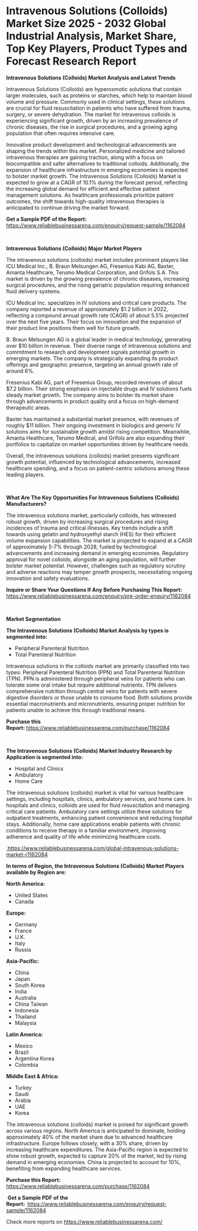 <p><h1>Intravenous Solutions (Colloids) Market Size 2025 - 2032 Global Industrial Analysis, Market Share, Top Key Players, Product Types and Forecast Research Report</h1></p><p><strong>Intravenous Solutions (Colloids) Market Analysis and Latest Trends</strong></p>
<p><p>Intravenous Solutions (Colloids) are hyperosmotic solutions that contain larger molecules, such as proteins or starches, which help to maintain blood volume and pressure. Commonly used in clinical settings, these solutions are crucial for fluid resuscitation in patients who have suffered from trauma, surgery, or severe dehydration. The market for intravenous colloids is experiencing significant growth, driven by an increasing prevalence of chronic diseases, the rise in surgical procedures, and a growing aging population that often requires intensive care.</p><p>Innovative product development and technological advancements are shaping the trends within this market. Personalized medicine and tailored intravenous therapies are gaining traction, along with a focus on biocompatible and safer alternatives to traditional colloids. Additionally, the expansion of healthcare infrastructure in emerging economies is expected to bolster market growth. The Intravenous Solutions (Colloids) Market is expected to grow at a CAGR of 10.1% during the forecast period, reflecting the increasing global demand for efficient and effective patient management solutions. As healthcare professionals prioritize patient outcomes, the shift towards high-quality intravenous therapies is anticipated to continue driving the market forward.</p></p>
<p><strong>Get a Sample PDF of the Report:&nbsp;</strong> <a href="https://www.reliablebusinessarena.com/enquiry/request-sample/1162084?utm_campaign=3509&utm_medium=2&utm_source=Github&utm_content=ia&utm_term=24032025&utm_id=intravenous-solutions-colloids">https://www.reliablebusinessarena.com/enquiry/request-sample/1162084</a></p>
<p>&nbsp;</p>
<p><strong>Intravenous Solutions (Colloids) Major Market Players</strong></p>
<p><p>The intravenous solutions (colloids) market includes prominent players like ICU Medical Inc., B. Braun Melsungen AG, Fresenius Kabi AG, Baxter, Amanta Healthcare, Terumo Medical Corporation, and Grifols S.A. This market is driven by the growing prevalence of chronic diseases, increasing surgical procedures, and the rising geriatric population requiring enhanced fluid delivery systems.</p><p>ICU Medical Inc. specializes in IV solutions and critical care products. The company reported a revenue of approximately $1.2 billion in 2022, reflecting a compound annual growth rate (CAGR) of about 5.5% projected over the next five years. Their focus on innovation and the expansion of their product line positions them well for future growth.</p><p>B. Braun Melsungen AG is a global leader in medical technology, generating over $10 billion in revenue. Their diverse range of intravenous solutions and commitment to research and development signals potential growth in emerging markets. The company is strategically expanding its product offerings and geographic presence, targeting an annual growth rate of around 6%.</p><p>Fresenius Kabi AG, part of Fresenius Group, recorded revenues of about $7.2 billion. Their strong emphasis on injectable drugs and IV solutions fuels steady market growth. The company aims to bolster its market share through advancements in product quality and a focus on high-demand therapeutic areas.</p><p>Baxter has maintained a substantial market presence, with revenues of roughly $11 billion. Their ongoing investment in biologics and generic IV solutions aims for sustainable growth amidst rising competition. Meanwhile, Amanta Healthcare, Terumo Medical, and Grifols are also expanding their portfolios to capitalize on market opportunities driven by healthcare needs.</p><p>Overall, the intravenous solutions (colloids) market presents significant growth potential, influenced by technological advancements, increased healthcare spending, and a focus on patient-centric solutions among these leading players.</p></p>
<p>&nbsp;</p>
<p><strong>What Are The Key Opportunities For Intravenous Solutions (Colloids) Manufacturers?</strong></p>
<p><p>The intravenous solutions market, particularly colloids, has witnessed robust growth, driven by increasing surgical procedures and rising incidences of trauma and critical illnesses. Key trends include a shift towards using gelatin and hydroxyethyl starch (HES) for their efficient volume expansion capabilities. The market is projected to expand at a CAGR of approximately 5-7% through 2028, fueled by technological advancements and increasing demand in emerging economies. Regulatory approval for novel colloids, alongside an aging population, will further bolster market potential. However, challenges such as regulatory scrutiny and adverse reactions may temper growth prospects, necessitating ongoing innovation and safety evaluations.</p></p>
<p><strong>Inquire or Share Your Questions If Any Before Purchasing This Report:</strong> <a href="https://www.reliablebusinessarena.com/enquiry/pre-order-enquiry/1162084?utm_campaign=3509&utm_medium=2&utm_source=Github&utm_content=ia&utm_term=24032025&utm_id=intravenous-solutions-colloids">https://www.reliablebusinessarena.com/enquiry/pre-order-enquiry/1162084</a></p>
<p>&nbsp;</p>
<p><strong>Market Segmentation</strong></p>
<p><strong>The Intravenous Solutions (Colloids) Market Analysis by types is segmented into:</strong></p>
<p><ul><li>Peripheral Parenteral Nutrition</li><li>Total Parenteral Nutrition</li></ul></p>
<p><p>Intravenous solutions in the colloids market are primarily classified into two types: Peripheral Parenteral Nutrition (PPN) and Total Parenteral Nutrition (TPN). PPN is administered through peripheral veins for patients who can tolerate some oral intake but require additional nutrients. TPN delivers comprehensive nutrition through central veins for patients with severe digestive disorders or those unable to consume food. Both solutions provide essential macronutrients and micronutrients, ensuring proper nutrition for patients unable to achieve this through traditional means.</p></p>
<p><strong>Purchase this Report:&nbsp;</strong><a href="https://www.reliablebusinessarena.com/purchase/1162084?utm_campaign=3509&utm_medium=2&utm_source=Github&utm_content=ia&utm_term=24032025&utm_id=intravenous-solutions-colloids">https://www.reliablebusinessarena.com/purchase/1162084</a></p>
<p>&nbsp;</p>
<p><strong>The Intravenous Solutions (Colloids) Market Industry Research by Application is segmented into:</strong></p>
<p><ul><li>Hospital and Clinics</li><li>Ambulatory</li><li>Home Care</li></ul></p>
<p><p>The intravenous solutions (colloids) market is vital for various healthcare settings, including hospitals, clinics, ambulatory services, and home care. In hospitals and clinics, colloids are used for fluid resuscitation and managing critical care patients. Ambulatory care settings utilize these solutions for outpatient treatments, enhancing patient convenience and reducing hospital stays. Additionally, home care applications enable patients with chronic conditions to receive therapy in a familiar environment, improving adherence and quality of life while minimizing healthcare costs.</p></p>
<p><a href="https://www.reliablebusinessarena.com/global-intravenous-solutions-market-r1162084?utm_campaign=3509&utm_medium=2&utm_source=Github&utm_content=ia&utm_term=24032025&utm_id=intravenous-solutions-colloids">&nbsp;https://www.reliablebusinessarena.com/global-intravenous-solutions-market-r1162084</a></p>
<p><strong>In terms of Region, the Intravenous Solutions (Colloids) Market Players available by Region are:</strong></p>
<p>
    <p> <strong> North America: </strong>
        <ul>
            <li>United States</li>
            <li>Canada</li>
        </ul>
        </p> 
    <p> <strong> Europe: </strong>
        <ul>
            <li>Germany</li>
            <li>France</li>
            <li>U.K.</li>
            <li>Italy</li>
            <li>Russia</li>
        </ul>
        </p> 
    <p> <strong> Asia-Pacific: </strong>
        <ul>
            <li>China</li>
            <li>Japan</li>
            <li>South Korea</li>
            <li>India</li>
            <li>Australia</li>
            <li>China Taiwan</li>
            <li>Indonesia</li>
            <li>Thailand</li>
            <li>Malaysia</li>
        </ul>
        </p> 
    <p> <strong> Latin America: </strong>
        <ul>
            <li>Mexico</li>
            <li>Brazil</li>
            <li>Argentina Korea</li>
            <li>Colombia</li>
        </ul>
        </p> 
    <p> <strong> Middle East & Africa: </strong>
        <ul>
            <li>Turkey</li>
            <li>Saudi</li>
            <li>Arabia</li>
            <li>UAE</li>
            <li>Korea</li>
        </ul>
    </p>
    </p>
<p><p>The intravenous solutions (colloids) market is poised for significant growth across various regions. North America is anticipated to dominate, holding approximately 40% of the market share due to advanced healthcare infrastructure. Europe follows closely, with a 30% share, driven by increasing healthcare expenditures. The Asia-Pacific region is expected to show robust growth, expected to capture 20% of the market, led by rising demand in emerging economies. China is projected to account for 10%, benefiting from expanding healthcare services.</p></p>
<p><strong>Purchase this Report: </strong><a href="https://www.reliablebusinessarena.com/purchase/1162084?utm_campaign=3509&utm_medium=2&utm_source=Github&utm_content=ia&utm_term=24032025&utm_id=intravenous-solutions-colloids">https://www.reliablebusinessarena.com/purchase/1162084</a></p>
<p>&nbsp;<strong>Get a Sample PDF of the Report:&nbsp;&nbsp;</strong><a href="https://www.reliablebusinessarena.com/enquiry/request-sample/1162084?utm_campaign=3509&utm_medium=2&utm_source=Github&utm_content=ia&utm_term=24032025&utm_id=intravenous-solutions-colloids">https://www.reliablebusinessarena.com/enquiry/request-sample/1162084</a></p>
<p><strong></strong></p>
<p>Check more reports on <a href="https://www.reliablebusinessarena.com/?utm_campaign=3509&utm_medium=2&utm_source=Github&utm_content=ia&utm_term=24032025&utm_id=intravenous-solutions-colloids">https://www.reliablebusinessarena.com/</a></p>